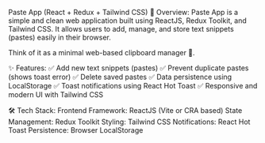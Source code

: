 Paste App (React + Redux + Tailwind CSS)
📌 Overview:
Paste App is a simple and clean web application built using ReactJS, Redux Toolkit, and Tailwind CSS.
It allows users to add, manage, and store text snippets (pastes) easily in their browser.

Think of it as a minimal web-based clipboard manager 🔖.

✨ Features:
✅ Add new text snippets (pastes)
✅ Prevent duplicate pastes (shows toast error)
✅ Delete saved pastes
✅ Data persistence using LocalStorage
✅ Toast notifications using React Hot Toast
✅ Responsive and modern UI with Tailwind CSS

🛠️ Tech Stack:
Frontend Framework: ReactJS (Vite or CRA based)
State Management: Redux Toolkit
Styling: Tailwind CSS
Notifications: React Hot Toast
Persistence: Browser LocalStorage
